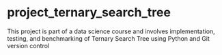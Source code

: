 # project_ternary_search_tree
This project is part of a data science course and involves implementation, testing, and benchmarking of Ternary Search Tree using Python and Git version control

